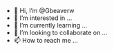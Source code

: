 - 👋 Hi, I’m @Gbeaverw
- 👀 I’m interested in ...
- 🌱 I’m currently learning ...
- 💞️ I’m looking to collaborate on ...
- 📫 How to reach me ...

<!---
Gbeaverw/Gbeaverw is a ✨ special ✨ repository because its `README.md` (this file) appears on your GitHub profile.
You can click the Preview link to take a look at your changes.
--->
